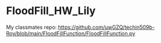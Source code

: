 # FloodFill_HW_Lily

My classmates repo:
https://github.com/uwGZQ/techin509b-Roy/blob/main/FloodFillFunction/FloodFillFunction.py

